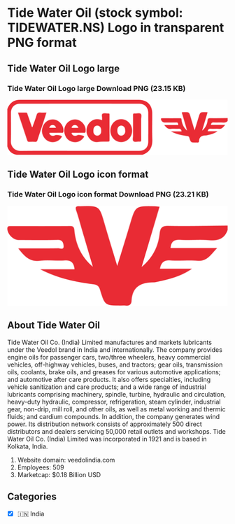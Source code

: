 # Tide Water Oil (stock symbol: TIDEWATER.NS) Logo in transparent PNG format

## Tide Water Oil Logo large

### Tide Water Oil Logo large Download PNG (23.15 KB)

![Tide Water Oil Logo large Download PNG (23.15 KB)](/img/orig/TIDEWATER.NS_BIG-fef28769.png)

## Tide Water Oil Logo icon format

### Tide Water Oil Logo icon format Download PNG (23.21 KB)

![Tide Water Oil Logo icon format Download PNG (23.21 KB)](/img/orig/TIDEWATER.NS-6363b6c1.png)

## About Tide Water Oil

Tide Water Oil Co. (India) Limited manufactures and markets lubricants under the Veedol brand in India and internationally. The company provides engine oils for passenger cars, two/three wheelers, heavy commercial vehicles, off-highway vehicles, buses, and tractors; gear oils, transmission oils, coolants, brake oils, and greases for various automotive applications; and automotive after care products. It also offers specialties, including vehicle sanitization and care products; and a wide range of industrial lubricants comprising machinery, spindle, turbine, hydraulic and circulation, heavy-duty hydraulic, compressor, refrigeration, steam cylinder, industrial gear, non-drip, mill roll, and other oils, as well as metal working and thermic fluids; and cardium compounds. In addition, the company generates wind power. Its distribution network consists of approximately 500 direct distributors and dealers servicing 50,000 retail outlets and workshops. Tide Water Oil Co. (India) Limited was incorporated in 1921 and is based in Kolkata, India.

1. Website domain: veedolindia.com
2. Employees: 509
3. Marketcap: $0.18 Billion USD


## Categories
- [x] 🇮🇳 India
